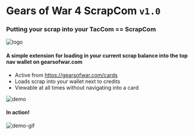 # Gears of War 4 ScrapCom `v1.0`

### Putting your scrap into your TacCom == ScrapCom
![logo](https://github.com/TheanosLearning/Gears4ScrapCom/raw/master/images/scrap325.png)

#### A simple extension for loading in your current scrap balance into the top nav wallet on gearsofwar.com

* Active from https://gearsofwar.com/cards
* Loads scrap into your wallet next to credits
* Viewable at all times without navigating into a card

![demo](https://github.com/TheanosLearning/Gears4ScrapCom/raw/master/images/scrap-demo.png)

#### In action!

![demo-gif](https://media.giphy.com/media/K97n0GzpN7k52/giphy.gif)
